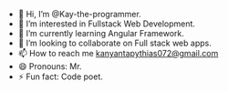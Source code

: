 - 👋 Hi, I’m @Kay-the-programmer.
- 👀 I’m interested in Fullstack Web Development.
- 🌱 I’m currently learning Angular Framework.
- 💞️ I’m looking to collaborate on Full stack web apps.
- 📫 How to reach me kanyantapythias072@gmail.com
- 😄 Pronouns: Mr.
- ⚡ Fun fact: Code poet.

<!---
Kay-the-Programmer/Kay-the-Programmer is a ✨ special ✨ repository because its `README.md` (this file) appears on your GitHub profile.
You can click the Preview link to take a look at your changes.
--->
